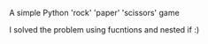 A simple Python 'rock' 'paper' 'scissors' game

I solved the problem using fucntions and nested if :)

